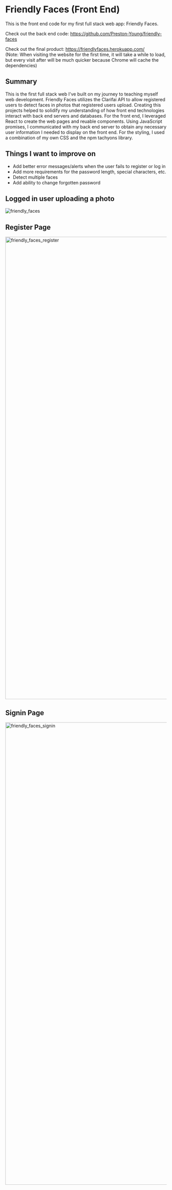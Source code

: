 # Friendly Faces (Front End)
This is the front end code for my first full stack web app: Friendly Faces.

Check out the back end code: <a href="https://github.com/Preston-Young/friendly-faces" target="_blank">https://github.com/Preston-Young/friendly-faces</a>

Check out the final product: <a href="https://friendlyfaces.herokuapp.com/" target="_blank">https://friendlyfaces.herokuapp.com/</a> <br />
(Note: When visiting the website for the first time, it will take a while to load, but every visit after will be much quicker because Chrome will cache the dependencies)

## Summary
This is the first full stack web I've built on my journey to teaching myself web development. Friendly Faces utilizes the Clarifai API to allow registered users to detect faces in photos that registered users upload. Creating this projects helped to solidify my understanding of how front end technologies interact with back end servers and databases. For the front end, I leveraged React to create the web pages and reuable components. Using JavaScript promises, I communicated with my back end server to obtain any necessary user information I needed to display on the front end. For the styling, I used a combination of my own CSS and the npm tachyons library.

## Things I want to improve on
* Add better error messages/alerts when the user fails to register or log in
* Add more requirements for the password length, special characters, etc.
* Detect multiple faces
* Add ability to change forgotten password

## Logged in user uploading a photo
![friendly_faces](https://user-images.githubusercontent.com/56369636/91896772-3ccea000-ec4e-11ea-8271-f3c892f76509.JPG)

## Register Page
<img width="1440" alt="friendly_faces_register" src="https://user-images.githubusercontent.com/56369636/91897988-f0845f80-ec4f-11ea-982d-8612d2b6cb6e.png">

## Signin Page
<img width="1440" alt="friendly_faces_signin" src="https://user-images.githubusercontent.com/56369636/91897978-eb271500-ec4f-11ea-8233-19c2d42f32db.png">
